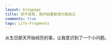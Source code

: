 ```yaml
---
layout: blogpage
title: 好不容易，我开始重新成为我自己
comments: true
tags: Life-Fragments
---
```


从生日那天开始经历的事，让我意识到了一个小问题。